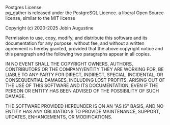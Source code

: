 Postgres License  
pg_gather is released under the PostgreSQL Licence. a liberal Open Source license, similar to the MIT license

Copyright (c) 2020-2025 Jobin Augustine

Permission to use, copy, modify, and distribute this software and its documentation for any purpose, 
without fee, and without a written agreement is hereby granted, provided that the above copyright notice 
and this paragraph and the following two paragraphs appear in all copies. 

IN NO EVENT SHALL THE COPYRIGHT OWNERS, AUTHORS, CONTRIBUTORS OR THE COMPANY/ENTITY THEY ARE WORKING FOR, BE LIABLE 
TO ANY PARTY FOR DIRECT, INDIRECT, SPECIAL, INCIDENTAL, OR CONSEQUENTIAL DAMAGES, INCLUDING LOST PROFITS, ARISING 
OUT OF THE USE OF THIS SOFTWARE AND ITS DOCUMENTATION, EVEN IF THE PERSON OR ENTITY HAS BEEN ADVISED OF THE POSSIBILITY OF SUCH DAMAGE. 

THE SOFTWARE PROVIDED HEREUNDER IS ON AN "AS IS" BASIS, AND NO ENTITY HAS ANY OBLIGATIONS TO PROVIDE MAINTENANCE, SUPPORT, UPDATES, 
ENHANCEMENTS, OR MODIFICATIONS. 
